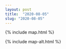 ```yaml
---
layout: post
title:  "2020-08-05"
slug: "2020-08-05"
---
```

{% include map.html %}

{% include map-alt.html %}
